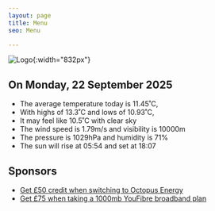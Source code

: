 ```yaml
---
layout: page
title: Menu
seo: Menu

---
```


![Logo](/images/logo.jpg){:width="832px"}

<!-- weather_marker starts -->
## On Monday, 22 September 2025

- The average temperature today is 11.45˚C,
- With highs of 13.3˚C and lows of 10.93˚C,
- It may feel like 10.5˚C with clear sky
- The wind speed is 1.79m/s and visibility is 10000m
- The pressure is 1029hPa and humidity is 71%
- The sun will rise at 05:54 and set at 18:07

<!-- weather_marker ends -->

## Sponsors

- [Get £50 credit when switching to Octopus Energy](https://bit.ly/3oD1nnS)
- [Get £75 when taking a 1000mb YouFibre broadband plan](https://aklam.io/91zWhU?)
